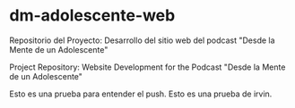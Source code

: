 # dm-adolescente-web
Repositorio del Proyecto: Desarrollo del sitio web del podcast "Desde la Mente de un Adolescente"

Project Repository: Website Development for the Podcast "Desde la Mente de un Adolescente"

Esto es una prueba para entender el push.
Esto es una prueba de irvin.